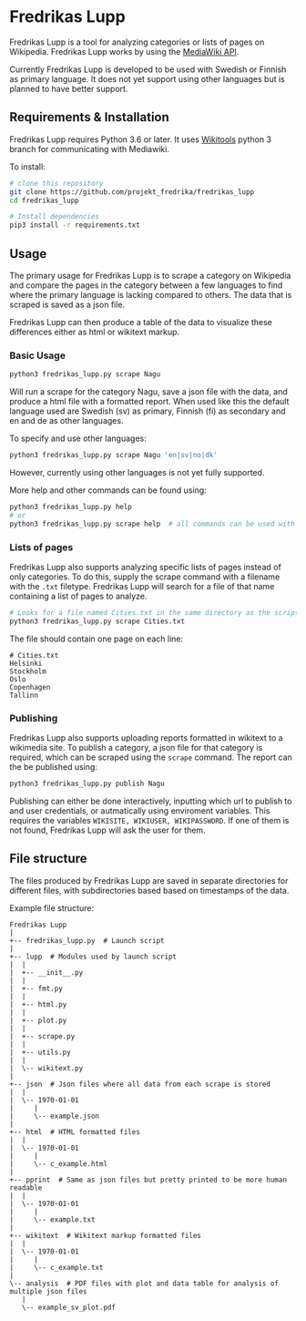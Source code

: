 # Fredrikas Lupp

Fredrikas Lupp is a tool for analyzing categories or lists of pages on Wikipedia.
Fredrikas Lupp works by using the [MediaWiki API](https://www.mediawiki.org/wiki/API:Main_page).

Currently Fredrikas Lupp is developed to be used with Swedish or Finnish as primary language.
It does not yet support using other languages but is planned to have better support.

## Requirements & Installation

Fredrikas Lupp requires Python 3.6 or later. It uses [Wikitools](https://github.com/alexz-enwp/wikitools/tree/py3) python 3 branch
for communicating with Mediawiki. 

To install:

```bash
# clone this repository
git clone https://github.com/projekt_fredrika/fredrikas_lupp
cd fredrikas_lupp

# Install dependencies
pip3 install -r requirements.txt
```

## Usage

The primary usage for Fredrikas Lupp is to scrape a category on Wikipedia and compare the pages in the category between
a few languages to find where the primary language is lacking compared to others. The data that is scraped is saved as
a json file.

Fredrikas Lupp can then produce a table of the data to visualize these differences either as
html or wikitext markup.



### Basic Usage

```bash
python3 fredrikas_lupp.py scrape Nagu
```
Will run a scrape for the category Nagu, save a json file with the data, and produce a html file with a formatted report.
When used like this the default language used are Swedish (sv) as primary, Finnish (fi) as secondary and en and de as other languages.

To specify and use other languages:
```bash
python3 fredrikas_lupp.py scrape Nagu 'en|sv|no|dk'
```
However, currently using other languages is not yet fully supported.

More help and other commands can be found using:
```bash
python3 fredrikas_lupp.py help
# or
python3 fredrikas_lupp.py scrape help  # all commands can be used with help to get additinal information
```

### Lists of pages

Fredrikas Lupp also supports analyzing specific lists of pages instead of only categories. To do this, supply the scrape
command with a filename with the `.txt` filetype. Fredrikas Lupp will search for a file of that name containing a list
of pages to analyze.
```bash
# Looks for a file named Cities.txt in the same directory as the script
python3 fredrikas_lupp.py scrape Cities.txt
```
The file should contain one page on each line:
```
# Cities.txt
Helsinki
Stockholm
Oslo
Copenhagen
Tallinn
```

### Publishing

Fredrikas Lupp also supports uploading reports formatted in wikitext to a wikimedia site. To publish a category, a json
file for that category is required, which can be scraped using the `scrape` command. The report can the be published
using:
```bash
python3 fredrikas_lupp.py publish Nagu
```
Publishing can either be done interactively, inputting which url to publish to and user credentials, or autmatically
using enviroment variables. This requires the variables `WIKISITE, WIKIUSER, WIKIPASSWORD`. If one of them is not found,
Fredrikas Lupp will ask the user for them.

## File structure

The files produced by Fredrikas Lupp are saved in separate directories for different files, with subdirectories based
based on timestamps of the data.


Example file structure:
```
Fredrikas Lupp
|
+-- fredrikas_lupp.py  # Launch script
|
+-- lupp  # Modules used by launch script
|  |
|  +-- __init__.py
|  |
|  +-- fmt.py
|  |
|  +-- html.py
|  |
|  +-- plot.py
|  |
|  +-- scrape.py
|  |
|  +-- utils.py
|  |
|  \-- wikitext.py
|
+-- json  # Json files where all data from each scrape is stored
|  |
|  \-- 1970-01-01
|     |
|     \-- example.json
|
+-- html  # HTML formatted files
|  |
|  \-- 1970-01-01
|     |
|     \-- c_example.html
| 
+-- pprint  # Same as json files but pretty printed to be more human readable
|  |
|  \-- 1970-01-01
|     |
|     \-- example.txt
| 
+-- wikitext  # Wikitext markup formatted files
|  |
|  \-- 1970-01-01
|     |
|     \-- c_example.txt
| 
\-- analysis  # PDF files with plot and data table for analysis of multiple json files
   |
   \-- example_sv_plot.pdf
```
